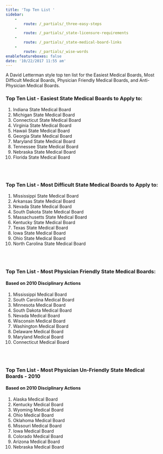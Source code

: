```yaml
---
title: 'Top Ten List '
sidebar:
    -
        route: /_partials/_three-easy-steps
    -
        route: /_partials/_state-licensure-requirements
    -
        route: /_partials/_state-medical-board-links
    -
        route: /_partials/_wise-words
enablefeatureboxes: false
date: '10/22/2017 11:55 am'
---
```


<p id="mcetoc_1cdnlrfkb0">A David Letterman style top ten list for the Easiest Medical Boards, Most Difficult Medical Boards, Physician Friendly Medical Boards, and Anti-Physician Medical Boards.</p>
<h3 id="mcetoc_1cdncqch10">Top Ten List - Easiest State Medical Boards to Apply to:</h3>
<ol>
<li>Indiana State Medical Board</li>
<li>Michigan State Medical Board</li>
<li>Connecticut State Medical Board</li>
<li>Virginia State Medical Board</li>
<li>Hawaii State Medical Board</li>
<li>Georgia State Medical Board</li>
<li>Maryland State Medical Board</li>
<li>Tennessee State Medical Board</li>
<li>Nebraska State Medical Board</li>
<li>Florida State Medical Board<br /></li>
</ol>
<p><br /><br /></p>
<h3 id="mcetoc_1cdncqch11"><span class="c8">Top Ten List - Most Difficult State Medical Boards to Apply to:</h3>
<ol>
<li>Mississippi State Medical Board</li>
<li>Arkansas State Medical Board</li>
<li>Nevada State Medical Board</li>
<li>South Dakota State Medical Board</li>
<li>Massachusetts State Medical Board</li>
<li>Kentucky State Medical Board</li>
<li>Texas State Medical Board</li>
<li>Iowa State Medical Board</li>
<li>Ohio State Medical Board</li>
<li>North Carolina State Medical Board<br /><br /></li>
</ol>
<p>&nbsp;</p>
<h3 id="mcetoc_1cdncqch12">Top Ten List - Most Physician Friendly State Medical Boards:</h3>
<h4>Based on 2010 Disciplinary Actions</h4>
<ol>
<li>Mississippi Medical Board</li>
<li>South Carolina Medical Board</li>
<li>Minnesota Medical Board</li>
<li>South Dakota Medical Board</li>
<li>Nevada Medical Board</li>
<li>Wisconsin Medical Board</li>
<li>Washington Medical Board</li>
<li>Delaware Medical Board</li>
<li>Maryland Medical Board</li>
<li>Connecticut Medical Board<br /><br /></li>
</ol>
<p>&nbsp;</p>
<h3 id="mcetoc_1cdncqch13">Top Ten List - Most Physician Un-Friendly State Medical Boards - 2010</h3>
<h4>Based on 2010 Disciplinary Actions</h4>
<ol>
<li>Alaska Medical Board</li>
<li>Kentucky Medical Board</li>
<li>Wyoming Medical Board</li>
<li>Ohio Medical Board</li>
<li>Oklahoma Medical Board</li>
<li>Missouri Medical Board</li>
<li>Iowa Medical Board</li>
<li>Colorado Medical Board</li>
<li>Arizona Medical Board</li>
<li>Nebraska Medical Board</li>
</ol>
